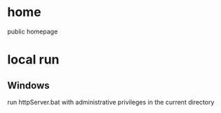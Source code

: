 # home
public homepage

# local run
## Windows
run httpServer.bat  with administrative privileges in the current directory